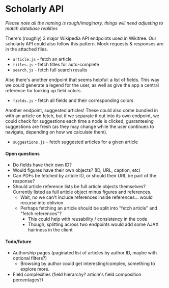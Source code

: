 # Scholarly API


*Please note all the naming is rough/imaginary, things will need adjusting to match database realities*


There's (roughly) 3 major Wikipedia API endpoints used in Wikitree. Our scholarly API could also follow this pattern. Mock requests & responses are in the attached files.

- `article.js` - fetch an article
- `titles.js` -  fetch titles for auto-complete
- `search.js` - fetch full search results


Also there's another endpoint that seems helpful: a list of fields. This way we could generate a legend for the user, as well as give the app a central reference for looking up field colors.

- `fields.js` - fetch all fields and their corresponding colors

Another endpoint, suggested articles! These could also come bundled in with an article on fetch, but if we separate it out into its own endpoint, we could check for suggestions each time a node is clicked, guaranteeing suggestions are fresh (as they may change while the user continues to navigate, depending on how we calculate them).

- `suggestions.js` - fetch suggested articles for a given article


#### Open questions
- Do fields have their own ID?
- Would figures have their own objects? (ID, URL, caption, etc)
- Can PDFs be fetched by article ID, or should their URL be part of the response?
- Should article reference lists be full article objects themselves? Currently listed as full article object minus figures and references.
	- Wait, no we can't include references inside references... would recurse into oblivion
	- Perhaps fetching an article should be split into "fetch article" and "fetch references"?
		- This could help with reusability / consistency in the code
		- Though, splitting across two endpoints would add some AJAX hairiness in the client


#### Todo/future
- Authorship pages (paginated list of articles by author ID, maybe with optional filters?)
	- Browsing by author could get interesting/complex, something to explore more.
- Field complexities (field hierarchy? article's field composition percentages?)

